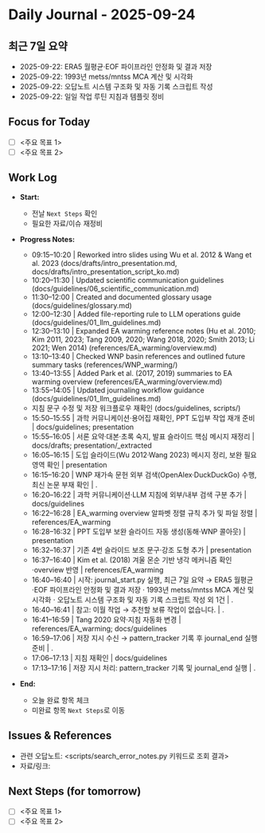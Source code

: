 # Daily Journal - 2025-09-24

## 최근 7일 요약
- 2025-09-22: ERA5 월평균·EOF 파이프라인 안정화 및 결과 저장
- 2025-09-22: 1993년 metss/mntss MCA 계산 및 시각화
- 2025-09-22: 오답노트 시스템 구조화 및 자동 기록 스크립트 작성
- 2025-09-22: 일일 작업 루틴 지침과 템플릿 정비

## Focus for Today
- [ ] <주요 목표 1>
- [ ] <주요 목표 2>

## Work Log
- **Start:**
  - 전날 `Next Steps` 확인
  - 필요한 자료/이슈 재정비
- **Progress Notes:**
  - 09:15–10:20 | Reworked intro slides using Wu et al. 2012 & Wang et al. 2023 (docs/drafts/intro_presentation.md, docs/drafts/intro_presentation_script_ko.md)
  - 10:20–11:30 | Updated scientific communication guidelines (docs/guidelines/06_scientific_communication.md)
  - 11:30–12:00 | Created and documented glossary usage (docs/guidelines/glossary.md)
  - 12:00–12:30 | Added file-reporting rule to LLM operations guide (docs/guidelines/01_llm_guidelines.md)
  - 12:30–13:10 | Expanded EA warming reference notes (Hu et al. 2010; Kim 2011, 2023; Tang 2009, 2020; Wang 2018, 2020; Smith 2013; Li 2021; Wen 2014) (references/EA_warming/overview.md)
  - 13:10–13:40 | Checked WNP basin references and outlined future summary tasks (references/WNP_warming/)
  - 13:40–13:55 | Added Park et al. (2017, 2019) summaries to EA warming overview (references/EA_warming/overview.md)
  - 13:55–14:05 | Updated journaling workflow guidance (docs/guidelines/01_llm_guidelines.md)
  - 지침 문구 수정 및 저장 워크플로우 재확인 (docs/guidelines, scripts/)
  - 15:50–15:55 | 과학 커뮤니케이션·용어집 재확인, PPT 도입부 작업 재개 준비 | docs/guidelines; presentation
  - 15:55–16:05 | 서론 요약·대본·초록 숙지, 발표 슬라이드 핵심 메시지 재정리 | docs/drafts; presentation/_extracted
  - 16:05–16:15 | 도입 슬라이드(Wu 2012·Wang 2023) 메시지 정리, 보완 필요 영역 확인 | presentation
  - 16:15–16:20 | WNP 재가속 문헌 외부 검색(OpenAlex·DuckDuckGo) 수행, 최신 논문 부재 확인 | .
  - 16:20–16:22 | 과학 커뮤니케이션·LLM 지침에 외부/내부 검색 구분 추가 | docs/guidelines
  - 16:22–16:28 | EA_warming overview 알파벳 정렬 규칙 추가 및 파일 정렬 | references/EA_warming
  - 16:28–16:32 | PPT 도입부 보완 슬라이드 자동 생성(동해·WNP 콜아웃) | presentation
  - 16:32–16:37 | 기존 4번 슬라이드 보조 문구·강조 도형 추가 | presentation
  - 16:37–16:40 | Kim et al. (2018) 겨울 몬순 기반 냉각 메커니즘 확인·overview 반영 | references/EA_warming
  - 16:40–16:40 | 시작: journal_start.py 실행, 최근 7일 요약 → ERA5 월평균·EOF 파이프라인 안정화 및 결과 저장 · 1993년 metss/mntss MCA 계산 및 시각화 · 오답노트 시스템 구조화 및 자동 기록 스크립트 작성 외 1건 | .
  - 16:40–16:41 | 참고: 이월 작업 → 추천할 보류 작업이 없습니다. | .
  - 16:41–16:59 | Tang 2020 요약·지침 자동화 변경 | references/EA_warming; docs/guidelines
  - 16:59–17:06 | 저장 지시 수신 → pattern_tracker 기록 후 journal_end 실행 준비 | .
  - 17:06–17:13 | 지침 재확인 | docs/guidelines
  - 17:13–17:16 | 저장 지시 처리: pattern_tracker 기록 및 journal_end 실행 | .
  
- **End:**
  - 오늘 완료 항목 체크
  - 미완료 항목 `Next Steps`로 이동
## Issues & References
- 관련 오답노트: <scripts/search_error_notes.py 키워드로 조회 결과>
- 자료/링크: <ref>

## Next Steps (for tomorrow)
- [ ] <주요 목표 1>
- [ ] <주요 목표 2>
